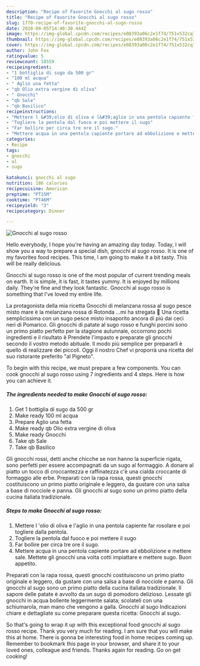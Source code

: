 ```yaml
---
description: "Recipe of Favorite Gnocchi al sugo rosso"
title: "Recipe of Favorite Gnocchi al sugo rosso"
slug: 1770-recipe-of-favorite-gnocchi-al-sugo-rosso
date: 2020-09-05T14:40:30.444Z
image: https://img-global.cpcdn.com/recipes/e08393a06c2e1f74/751x532cq70/gnocchi-al-sugo-rosso-recipe-main-photo.jpg
thumbnail: https://img-global.cpcdn.com/recipes/e08393a06c2e1f74/751x532cq70/gnocchi-al-sugo-rosso-recipe-main-photo.jpg
cover: https://img-global.cpcdn.com/recipes/e08393a06c2e1f74/751x532cq70/gnocchi-al-sugo-rosso-recipe-main-photo.jpg
author: John Fox
ratingvalue: 5
reviewcount: 18559
recipeingredient:
- "1 bottiglia di sugo da 500 gr"
- "100 ml acqua"
- " Aglio una fetta"
- "qb Olio extra vergine di oliva"
- " Gnocchi"
- "qb Sale"
- "qb Basilico"
recipeinstructions:
- "Mettere l &#39;olio di oliva e l&#39;aglio in una pentola capiente far rosolare e poi togliere dalla pentola."
- "Togliere la pentola dal fuoco e poi mettere il sugo"
- "Far bollire per circa tre ore il sugo."
- "Mettere acqua in una pentola capiente portare ad ebbolizione e mettere sale. Mettete gli gnocchi una volta cotti impiattare e mettere sugo. Buon appetito."
categories:
- Recipe
tags:
- gnocchi
- al
- sugo

katakunci: gnocchi al sugo 
nutrition: 186 calories
recipecuisine: American
preptime: "PT15M"
cooktime: "PT46M"
recipeyield: "3"
recipecategory: Dinner

---
```



![Gnocchi al sugo rosso](https://img-global.cpcdn.com/recipes/e08393a06c2e1f74/751x532cq70/gnocchi-al-sugo-rosso-recipe-main-photo.jpg)

Hello everybody, I hope you're having an amazing day today. Today, I will show you a way to prepare a special dish, gnocchi al sugo rosso. It is one of my favorites food recipes. This time, I am going to make it a bit tasty. This will be really delicious.

Gnocchi al sugo rosso is one of the most popular of current trending meals on earth. It is simple, it is fast, it tastes yummy. It is enjoyed by millions daily. They're fine and they look fantastic. Gnocchi al sugo rosso is something that I've loved my entire life.

La protagonista della mia ricetta Gnocchi di melanzana rossa al sugo pesce misto mare è la melanzana rossa di Rotonda …mi ha stregata 🙂 Una ricetta semplicissima con un sugo pesce misto insaporito ancora di più dai ceci neri di Pomarico. Gli gnocchi di patate al sugo rosso e funghi porcini sono un primo piatto perfetto per la stagione autunnale, occorrono pochi ingredienti e il risultato è Prendete l&#39;impasto e preparate gli gnocchi secondo il vostro metodo abituale. Il modo più semplice per prepararli è quello di realizzare dei piccoli. Oggi il nostro Chef vi proporrà una ricetta del suo ristorante preferito &#34;al Pigneto&#34;.


To begin with this recipe, we must prepare a few components. You can cook gnocchi al sugo rosso using 7 ingredients and 4 steps. Here is how you can achieve it.

<!--inarticleads1-->

##### The ingredients needed to make Gnocchi al sugo rosso:

1. Get 1 bottiglia di sugo da 500 gr
1. Make ready 100 ml acqua
1. Prepare  Aglio una fetta
1. Make ready qb Olio extra vergine di oliva
1. Make ready  Gnocchi
1. Take qb Sale
1. Take qb Basilico


Gli gnocchi rossi, detti anche chicche se non hanno la superficie rigata, sono perfetti per essere accompagnati da un sugo al formaggio. A donare al piatto un tocco di croccantezza e raffinatezza c&#39;è una cialda croccante di formaggio alle erbe. Preparati con la rapa rossa, questi gnocchi costituiscono un primo piatto originale e leggero, da gustare con una salsa a base di nocciole e panna. Gli gnocchi al sugo sono un primo piatto della cucina italiata tradizionale. 

<!--inarticleads2-->

##### Steps to make Gnocchi al sugo rosso:

1. Mettere l &#39;olio di oliva e l&#39;aglio in una pentola capiente far rosolare e poi togliere dalla pentola.
1. Togliere la pentola dal fuoco e poi mettere il sugo
1. Far bollire per circa tre ore il sugo.
1. Mettere acqua in una pentola capiente portare ad ebbolizione e mettere sale. Mettete gli gnocchi una volta cotti impiattare e mettere sugo. Buon appetito.


Preparati con la rapa rossa, questi gnocchi costituiscono un primo piatto originale e leggero, da gustare con una salsa a base di nocciole e panna. Gli gnocchi al sugo sono un primo piatto della cucina italiata tradizionale. Il sapore delle patate è avvolto da un sugo di pomodoro delizioso. Lessate gli gnocchi in acqua bollente leggermente salata; scolateli con una schiumarola, man mano che vengono a galla. Gnocchi al sugo Indicazioni chiare e dettagliate su come preparare questa ricetta: Gnocchi al sugo. 

So that's going to wrap it up with this exceptional food gnocchi al sugo rosso recipe. Thank you very much for reading. I am sure that you will make this at home. There is gonna be interesting food in home recipes coming up. Remember to bookmark this page in your browser, and share it to your loved ones, colleague and friends. Thanks again for reading. Go on get cooking!
